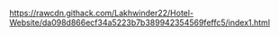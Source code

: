 https://rawcdn.githack.com/Lakhwinder22/Hotel-Website/da098d866ecf34a5223b7b389942354569feffc5/index1.html
